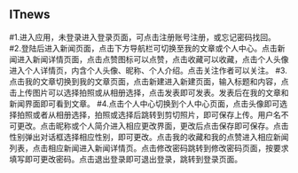 ## ITnews

#1.进入应用，未登录进入登录页面，可点击注册账号注册，或忘记密码找回。
#2.登陆后进入新闻页面，点击下方导航栏可切换至我的文章或个人中心。点击新闻进入新闻详情页面，点击点赞图标可以点赞，点击收藏可以收藏，点击个人头像进入个人详情页，内含个人头像、昵称、个人介绍。点击关注作者可以关注。
#3.点击我的文章切换到我的文章页面，点击新建进入新建页面，输入标题和内容，点击上传图片可以选择拍照或从相册选择，点击发表即可发表。发表后在我的文章和新闻界面即可看到文章。
#4.点击个人中心切换到个人中心页面，点击头像即可选择拍照或者从相册选择，拍照或选择后跳转到剪切照片，即可保存上传。用户名不可更改。点击昵称或个人简介进入相应更改界面，更改后点击保存即可保存。点击性别弹出对话框选择相应性别，即可更改。点击我的收藏和我的点赞进入相应新闻列表，点击相应新闻进入新闻详情页。点击修改密码跳转到修改密码页面，按要求填写即可更改密码。点击退出登录即可退出登录，跳转到登录页面。
